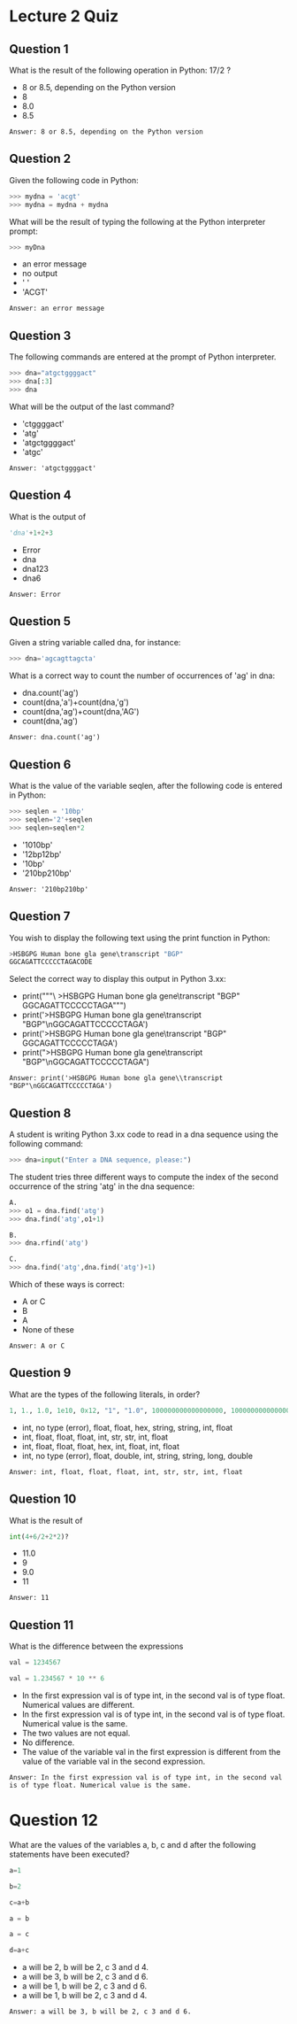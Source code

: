 # Lecture 2 Quiz
## Question 1
What is the result of the following operation in Python: 17/2 ?
* 8 or 8.5, depending on the Python version
* 8
* 8.0
* 8.5
```
Answer: 8 or 8.5, depending on the Python version
```

## Question 2
Given the following code in Python:
```python
>>> mydna = 'acgt'
>>> mydna = mydna + mydna
```
What will be the result of typing the following at the Python interpreter prompt:
```python
>>> myDna
```
* an error message
* no output
* ' '
* 'ACGT'
```
Answer: an error message
```

## Question 3
The following commands are entered at the prompt of Python interpreter.
```python
>>> dna="atgctggggact"
>>> dna[:3]
>>> dna
```
What will be the output of the last command?
* 'ctggggact'
* 'atg'
* 'atgctggggact'
* 'atgc'
```
Answer: 'atgctggggact'
```

## Question 4
What is the output of
```python
'dna'+1+2+3
```
* Error
* dna
* dna123
* dna6
```
Answer: Error
```

## Question 5
Given a string variable called dna, for instance:
```python
>>> dna='agcagttagcta'
```
What is a correct way to count the number of occurrences of 'ag' in dna:
* dna.count('ag')
* count(dna,'a')+count(dna,'g')
* count(dna,'ag')+count(dna,'AG')
* count(dna,'ag')
```
Answer: dna.count('ag')
```

## Question 6
What is the value of the variable seqlen, after the following code is entered in Python:
```python
>>> seqlen = '10bp'
>>> seqlen='2'+seqlen
>>> seqlen=seqlen*2
```
* '1010bp'
* '12bp12bp'
* '10bp'
* '210bp210bp'
```
Answer: '210bp210bp'
```

## Question 7
You wish to display the following text using the print function in Python:
```python
>HSBGPG Human bone gla gene\transcript "BGP"
GGCAGATTCCCCCTAGACODE
```
Select the correct way to display this output in Python 3.xx:
* print("""\ >HSBGPG Human bone gla gene\transcript "BGP" GGCAGATTCCCCCTAGA""")
* print('>HSBGPG Human bone gla gene\\transcript "BGP"\nGGCAGATTCCCCCTAGA')
* print('>HSBGPG Human bone gla gene\transcript "BGP"
  GGCAGATTCCCCCTAGA')
* print(">HSBGPG Human bone gla gene\transcript "BGP"\nGGCAGATTCCCCCTAGA")
```
Answer: print('>HSBGPG Human bone gla gene\\transcript "BGP"\nGGCAGATTCCCCCTAGA')
```

## Question 8
A student is writing Python 3.xx code to read in a dna sequence using the following command:
```python
>>> dna=input("Enter a DNA sequence, please:")
```
The student tries three different ways to compute the index of the second occurrence of the string 'atg' in the dna sequence:
```python
A.
>>> o1 = dna.find('atg')
>>> dna.find('atg',o1+1)

B.
>>> dna.rfind('atg')

C. 
>>> dna.find('atg',dna.find('atg')+1) 
```
Which of these ways is correct:
* A or C
* B
* A
* None of these
```
Answer: A or C
```

## Question 9
What are the types of the following literals, in order?
```python
1, 1., 1.0, 1e10, 0x12, "1", "1.0", 100000000000000000, 100000000000000000.0
```
* int, no type (error), float, float, hex, string, string, int, float
* int, float, float, float, int, str, str, int, float
* int, float, float, float, hex, int, float, int, float
* int, no type (error), float, double, int, string, string, long, double
```
Answer: int, float, float, float, int, str, str, int, float
```

## Question 10
What is the result of 
```python
int(4+6/2+2*2)?
```
* 11.0
* 9
* 9.0
* 11
```
Answer: 11
```

## Question 11
What is the difference between the expressions
```python
val = 1234567 

val = 1.234567 * 10 ** 6
```
* In the first expression val is of type int, in the second val is of type float. Numerical values are different. 
* In the first expression val is of type int, in the second val is of type float. Numerical value is the same.
* The two values are not equal.
* No difference.
* The value of the variable val in the first expression is different from the value of the variable val in the second expression.
```
Answer: In the first expression val is of type int, in the second val is of type float. Numerical value is the same.
```

# Question 12
What are the values of the variables a, b, c and d after the following statements have been executed?
```python
a=1

b=2

c=a+b

a = b

a = c

d=a+c
```
* a will be 2, b will be 2, c 3 and d 4.
* a will be 3, b will be 2, c 3 and d 6.
* a will be 1, b will be 2, c 3 and d 6.
* a will be 1, b will be 2, c 3 and d 4.
```
Answer: a will be 3, b will be 2, c 3 and d 6.
```
